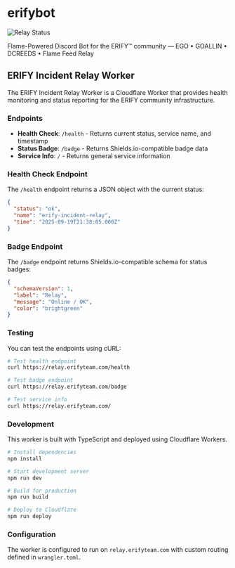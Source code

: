 # erifybot

![Relay Status](https://img.shields.io/endpoint?url=https%3A%2F%2Frelay.erifyteam.com%2Fbadge)

Flame-Powered Discord Bot for the ERIFY™ community — EGO • GOALLIN • DCREEDS • Flame Feed Relay

## ERIFY Incident Relay Worker

The ERIFY Incident Relay Worker is a Cloudflare Worker that provides health monitoring and status reporting for the ERIFY community infrastructure.

### Endpoints

- **Health Check**: `/health` - Returns current status, service name, and timestamp
- **Status Badge**: `/badge` - Returns Shields.io-compatible badge data
- **Service Info**: `/` - Returns general service information

### Health Check Endpoint

The `/health` endpoint returns a JSON object with the current status:

```json
{
  "status": "ok",
  "name": "erify-incident-relay",
  "time": "2025-09-19T21:38:05.000Z"
}
```

### Badge Endpoint

The `/badge` endpoint returns Shields.io-compatible schema for status badges:

```json
{
  "schemaVersion": 1,
  "label": "Relay",
  "message": "Online / OK",
  "color": "brightgreen"
}
```

### Testing

You can test the endpoints using cURL:

```bash
# Test health endpoint
curl https://relay.erifyteam.com/health

# Test badge endpoint
curl https://relay.erifyteam.com/badge

# Test service info
curl https://relay.erifyteam.com/
```

### Development

This worker is built with TypeScript and deployed using Cloudflare Workers.

```bash
# Install dependencies
npm install

# Start development server
npm run dev

# Build for production
npm run build

# Deploy to Cloudflare
npm run deploy
```

### Configuration

The worker is configured to run on `relay.erifyteam.com` with custom routing defined in `wrangler.toml`.
